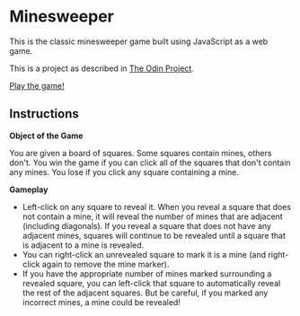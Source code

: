 # Minesweeper
This is the classic minesweeper game built using JavaScript as a web game.

This is a project as described in [The Odin Project](http://www.theodinproject.com/courses/javascript-and-jquery/lessons/minesweeper?ref=lnav).

[Play the game!](https://sophialwu.github.io/minesweeper/)

## Instructions

**Object of the Game**

You are given a board of squares. Some squares contain mines, others don't. You win the game if you can click all of the squares that don't contain any mines. You lose if you click any square containing a mine.

**Gameplay**
- Left-click on any square to reveal it. When you reveal a square that does not contain a mine, it will reveal the number of mines that are adjacent (including diagonals). If you reveal a square that does not have any adjacent mines, squares will continue to be revealed until a square that is adjacent to a mine is revealed.
- You can right-click an unrevealed square to mark it is a mine (and right-click again to remove the mine marker).
- If you have the appropriate number of mines marked surrounding a revealed square, you can left-click that square to automatically reveal the rest of the adjacent squares. But be careful, if you marked any incorrect mines, a mine could be revealed!


